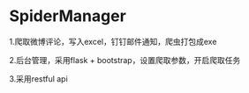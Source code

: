 # SpiderManager
1.爬取微博评论，写入excel，钉钉邮件通知，爬虫打包成exe

2.后台管理，采用flask + bootstrap，设置爬取参数，开启爬取任务

3.采用restful api
